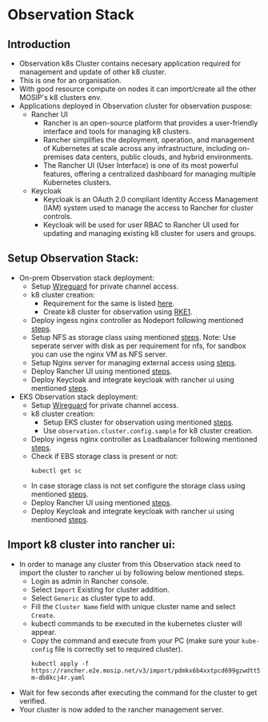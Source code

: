 # Observation Stack
## Introduction
* Observation k8s Cluster contains necesary application required for management and update of other k8 cluster.
* This is one for an organisation.
* With good resource compute on nodes it can import/create all the other MOSIP's k8 clusters env.
* Applications deployed in Observation cluster for observation puspose:
  * Rancher UI
    * Rancher is an open-source platform that provides a user-friendly interface and tools for managing k8 clusters.
    * Rancher simplifies the deployment, operation, and management of Kubernetes at scale across any infrastructure, including on-premises data centers, public clouds, and hybrid environments.
    * The Rancher UI (User Interface) is one of its most powerful features, offering a centralized dashboard for managing multiple Kubernetes clusters.
  * Keycloak
    * Keycloak is an OAuth 2.0 compliant Identity Access Management (IAM) system used to manage the access to Rancher for cluster controls.
    * Keycloak will be used for user RBAC to Rancher UI used for updating and managing existing k8 cluster for users and groups.
## Setup Observation Stack:
* On-prem Observation stack deployment:
  * Setup [Wireguard](../wireguard/README.md) for private channel access.
  * k8 cluster creation:
    * Requirement for the same is listed [here](./onprem-requirement.md).
    * Create k8 cluster for observation using [RKE1](../k8-cluster/on-prem/rke1/README.md).
  * Deploy ingess nginx controller as Nodeport following  mentioned [steps](../ingress/ingress-nginx/README.md#deploy-as-nodeport).
  * Setup NFS as storage class using mentioned [steps](../storage-class/nfs/README.md). Note: Use seperate server with disk as per requirement for nfs, for sandbox you can use the nginx VM as NFS server.
  * Setup Nginx server for managing external access using [steps](../nginx/observation/README.md).
  * Deploy Rancher UI using mentioned [steps](../apps/rancher-ui/README.md).
  * Deploy Keycloak and integrate keycloak with rancher ui using mentioned [steps](../apps/keycloak/README.md).
* EKS Observation stack deployment:
  * Setup [Wireguard](../wireguard/README.md) for private channel access.
  * k8 cluster creation:
    * Setup EKS cluster for observation using mentioned [steps](../k8-cluster/csp/aws/README.md).
    * Use `observation.cluster.config.sample` for k8 cluster creation.
  * Deploy ingess nginx controller as Loadbalancer following mentioned [steps](../ingress-nginx/README.md#deploy-as-loadbalancer-nlb-in-aws).
  * Check if EBS storage class is present or not:
    ```
    kubectl get sc
    ```
  * In case storage class is not set configure the storage class using mentioned [steps](../storage-class/ebs/README.md#different-ebs-storage-classes).
  * Deploy Rancher UI using mentioned [steps](../apps/rancher-ui/README.md).
  * Deploy Keycloak and integrate keycloak with rancher ui using mentioned [steps](../apps/keycloak/README.md).
## Import k8 cluster into rancher ui:
* In order to manage any cluster from this Observation stack need to import the cluster to rancher ui by following below mentioned steps.
  * Login as admin in Rancher console.
  * Select `Import` Existing for cluster addition.
  * Select `Generic` as cluster type to add.
  * Fill the `Cluster Name` field with unique cluster name and select `Create`.
  * kubectl commands to be executed in the kubernetes cluster will appear.
  * Copy the command and execute from your PC (make sure your `kube-config` file is correctly set to required cluster).
    ```
    kubectl apply -f https://rancher.e2e.mosip.net/v3/import/pdmkx6b4xxtpcd699gzwdtt5bckwf4ctdgr7xkmmtwg8dfjk4hmbpk_c-m-db8kcj4r.yaml
    ```
* Wait for few seconds after executing the command for the cluster to get verified.
* Your cluster is now added to the rancher management server.

